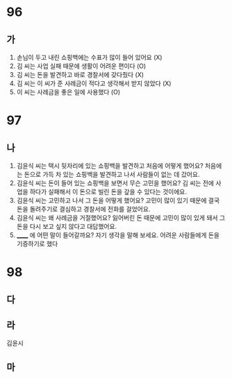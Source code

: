 # 96
## 가
1. 손님이 두고 내린 쇼핑백에는 수표가 많이 들어 있어요 (X)
2. 김 씨는 사업 실패 때문에 생활이 어려운 편이다 (O)
3. 김 씨는 돈을 발견하고 바로 경찰서에 갖다줬다 (X)
4. 김 씨는 이 씨가 준 사례금이 적다고 생각해서 받지 않았다 (X)
5. 이 씨는 사례금을 좋은 일에 사용했다 (O)

# 97
## 나
1. 김윤식 씨는 택시 뒷자리에 있는 쇼핑백을 발견하고 처음에 어떻게 했어요? 처음에는 돈으로 가득 차 있는 쇼핑백을 발견하고 나서 사람들이 없는 데 갔어요.
2. 김윤식 씨는 돈이 들어 있는 쇼핑백을 보면서 무슨 고민을 했어요? 김 씨는 전에 사업을 하다가 실패해서 이 돈으로 빌린 돈을 갚을 수 있다는 것이에요.
3. 김윤식 씨는 고민하고 나서 그 돈을 어떻게 했어요? 고민이 많이 있기 때문에 결국 돈을 돌려주기로 결심하고 경찰서에 전화를 걸었어요.
4. 김윤식 씨는 왜 사례금을 거절했어요? 잃어버린 돈 때문에 고민이 많이 있게 돼서 그 돈을 다시 보고 싶지 않다고 대답했어요.
5. <u>____</u> 에 어떤 말이 들어갈까요? 자기 생각을 말해 보세요. 어려운 사람들에게 돈을 기증하기로 했다

# 98
## 다
## 라
김윤시
## 마